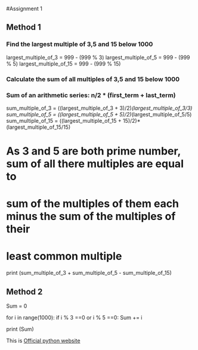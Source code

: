 #Assignment 1

## Method 1
### Find the largest multiple of 3,5 and 15 below 1000
largest_multiple_of_3 = 999 - (999 % 3)
largest_multiple_of_5 = 999 - (999 % 5)
largest_multiple_of_15 = 999 - (999 % 15)

### Calculate the sum of all multiples of 3,5 and 15 below 1000
### Sum of an arithmetic series: n/2 * (first_term + last_term)
sum_multiple_of_3 = ((largest_multiple_of_3 + 3)/2)*(largest_multiple_of_3/3)
sum_multiple_of_5 = ((largest_multiple_of_5 + 5)/2)*(largest_multiple_of_5/5)
sum_multiple_of_15 = ((largest_multiple_of_15 + 15)/2)*(largest_multiple_of_15/15)

# As 3 and 5 are both prime number, sum of all there multiples are equal to
# sum of the multiples of them each minus the sum of the multiples of their
# least common multiple
print (sum_multiple_of_3 + sum_multiple_of_5 - sum_multiple_of_15)

## Method 2
Sum = 0

for i in range(1000):
    if i % 3 ==0 or i % 5 ==0:
        Sum += i

print (Sum)

This is [Official python website](https://www.python.org)